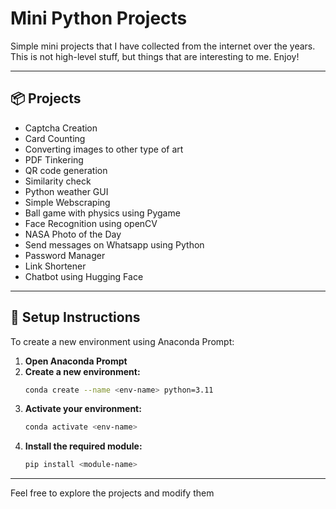 # Mini Python Projects

Simple mini projects that I have collected from the internet over the years. This is not high-level stuff, but things that are interesting to me. Enjoy!

---

## 📦 Projects

- Captcha Creation
- Card Counting
- Converting images to other type of art
- PDF Tinkering
- QR code generation
- Similarity check
- Python weather GUI
- Simple Webscraping
- Ball game with physics using Pygame
- Face Recognition using openCV
- NASA Photo of the Day
- Send messages on Whatsapp using Python
- Password Manager
- Link Shortener
- Chatbot using Hugging Face
---

## 🚀 Setup Instructions

To create a new environment using Anaconda Prompt:

1. **Open Anaconda Prompt**
2. **Create a new environment:**
   ```bash
   conda create --name <env-name> python=3.11
   ```
3. **Activate your environment:**
   ```bash
   conda activate <env-name>
   ```
4. **Install the required module:**
   ```bash
   pip install <module-name>
   ```

---


Feel free to explore the projects and modify them

